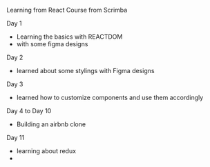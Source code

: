 Learning from React Course from Scrimba 

Day 1
- Learning the basics with REACTDOM 
- with some figma designs
  
Day 2
- learned about some stylings with Figma designs

Day 3
- learned how to customize components and use them accordingly

Day 4 to Day 10
- Building an airbnb clone

Day 11 
- learning about redux
- 

